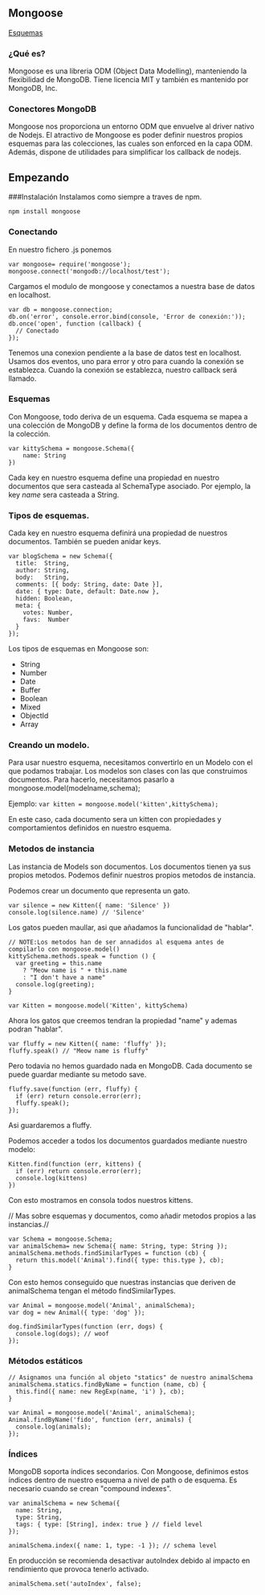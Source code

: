 ## Mongoose
[Esquemas](#esquemas)

### ¿Qué es?
Mongoose es una libreria ODM (Object Data Modelling), manteniendo la flexibilidad de MongoDB. Tiene licencia MIT y también es mantenido por MongoDB, Inc.

### Conectores MongoDB
Mongoose nos proporciona un entorno ODM que envuelve al driver nativo de Nodejs.
El atractivo de Mongoose es poder definir nuestros propios esquemas para las colecciones, las cuales son enforced en la capa ODM.
Además, dispone de utilidades para simplificar los callback de nodejs.

## Empezando

###Instalación
Instalamos como siempre a traves de npm.

`npm install mongoose`

### Conectando
En nuestro fichero .js ponemos

``` 
var mongoose= require('mongoose');
mongoose.connect('mongodb://localhost/test');

```
Cargamos el modulo de mongoose y conectamos a nuestra base de datos en localhost.


```
var db = mongoose.connection;
db.on('error', console.error.bind(console, 'Error de conexión:'));
db.once('open', function (callback) {
  // Conectado
});
```` 
Tenemos una conexion pendiente a la base de datos test en localhost. Usamos dos eventos, uno para error y otro para cuando la conexión
se establezca.
Cuando la conexión se establezca, nuestro callback será llamado.

### Esquemas

Con Mongoose, todo deriva de un esquema. Cada esquema se mapea a una colección de MongoDB y define la forma de los
documentos dentro de la colección.

```
var kittySchema = mongoose.Schema({
    name: String
})
```

Cada key en nuestro esquema define una propiedad en nuestro documentos que sera casteada al SchemaType asociado.
Por ejemplo, la key _name_ sera casteada a String.

### Tipos de esquemas.

Cada key en nuestro esquema definirá una propiedad de nuestros documentos. También se pueden anidar keys.
```
var blogSchema = new Schema({
  title:  String,
  author: String,
  body:   String,
  comments: [{ body: String, date: Date }],
  date: { type: Date, default: Date.now },
  hidden: Boolean,
  meta: {
    votes: Number,
    favs:  Number
  }
});
```
Los tipos de esquemas en Mongoose son:
+ String
+ Number
+ Date
+ Buffer
+ Boolean
+ Mixed
+ ObjectId
+ Array

### Creando un modelo.
Para usar nuestro esquema, necesitamos convertirlo en un Modelo con el que podamos trabajar.
Los modelos son clases con las que construimos documentos.
Para hacerlo, necesitamos pasarlo a mongoose.model(modelname,schema);

Ejemplo:
`
var kitten = mongoose.model('kitten',kittySchema);
`

En este caso, cada documento sera un kitten con propiedades y comportamientos definidos
en nuestro esquema.
### Metodos de instancia
Las instancia de Models son documentos. Los documentos tienen ya sus propios metodos. Podemos definir nuestros propios metodos de instancia.

Podemos crear un documento que representa un gato.
```
var silence = new Kitten({ name: 'Silence' })
console.log(silence.name) // 'Silence'
```
Los gatos pueden maullar, asi que añadamos la funcionalidad de "hablar".

```
// NOTE:Los metodos han de ser annadidos al esquema antes de compilarlo con mongoose.model()
kittySchema.methods.speak = function () {
  var greeting = this.name
    ? "Meow name is " + this.name
    : "I don't have a name"
  console.log(greeting);
}

var Kitten = mongoose.model('Kitten', kittySchema)
```

Ahora los gatos que creemos tendran la propiedad "name" y ademas podran "hablar".
```
var fluffy = new Kitten({ name: 'fluffy' });
fluffy.speak() // "Meow name is fluffy"
```

Pero todavia no hemos guardado nada en MongoDB. Cada documento se puede
guardar mediante su metodo save.

```
fluffy.save(function (err, fluffy) {
  if (err) return console.error(err);
  fluffy.speak();
});

```
Asi guardaremos a fluffy.

Podemos acceder a todos los documentos guardados mediante nuestro modelo:
```
Kitten.find(function (err, kittens) {
  if (err) return console.error(err);
  console.log(kittens)
})
```
Con esto mostramos en consola todos nuestros kittens.

// Mas sobre esquemas y documentos, como añadir metodos propios a las instancias.//
```
var Schema = mongoose.Schema;
var animalSchema= new Schema({ name: String, type: String });
animalSchema.methods.findSimilarTypes = function (cb) {
  return this.model('Animal').find({ type: this.type }, cb);
}
```

Con esto hemos conseguido que nuestras instancias que deriven de animalSchema tengan el método findSimilarTypes.

```
var Animal = mongoose.model('Animal', animalSchema);
var dog = new Animal({ type: 'dog' });

dog.findSimilarTypes(function (err, dogs) {
  console.log(dogs); // woof
});
```

### Métodos estáticos

```
// Asignamos una función al objeto "statics" de nuestro animalSchema 
animalSchema.statics.findByName = function (name, cb) {
  this.find({ name: new RegExp(name, 'i') }, cb);
}

var Animal = mongoose.model('Animal', animalSchema);
Animal.findByName('fido', function (err, animals) {
  console.log(animals);
});
```
### Índices

MongoDB soporta índices secondarios. Con Mongoose, definimos estos índices dentro de nuestro esquema a nivel de path o de esquema. Es necesario cuando se crean "compound indexes".

```
var animalSchema = new Schema({
  name: String,
  type: String,
  tags: { type: [String], index: true } // field level
});

animalSchema.index({ name: 1, type: -1 }); // schema level
```

En producción se recomienda desactivar autoIndex debido al impacto en rendimiento que provoca tenerlo activado.

```
animalSchema.set('autoIndex', false);
```